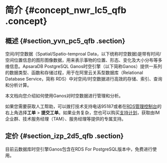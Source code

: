 # 简介 {#concept_nwr_lc5_qfb .concept}

## 概述 {#section_yvn_pc5_qfb .section}

空间/时空数据（Spatial/Spatio-temproal Data，以下统称时空数据\)是带有时间/空间位置信息的图形图像数据，用来表示事物的位置、形态、变化及大小分布等多维信息。ApsaraDB PostgreSQL Ganos时空引擎（以下简称Ganos）提供一系列的数据类型、函数和存储过程，用于在阿里云关系型数据库（Relational Database Service，简称 RDS）中对空间/时空数据进行高效的存储、索引、查询和分析计算。

本文档向您介绍如何使用Ganos对时空数据进行管理和分析。

如果您需要获取人工帮助，可以拨打技术支持电话95187或者在[RDS管理控制台](https://rds.console.aliyun.com/)的右上角选择**工单** \> **提交工单**。如果业务复杂，您也可以购买[支持计划](https://cn.aliyun.com/support/techsupport)，获取由IM企业群、技术服务经理（TAM）、服务经理等提供的专属支持。

## 定价 {#section_izp_2d5_qfb .section}

目前云数据库时空引擎Ganos包含在RDS For PostgreSQL版本中，免费进行使用。

